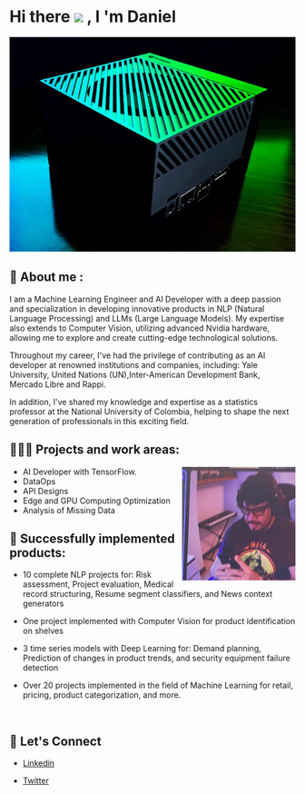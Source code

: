 # Hi there <img src="https://media.giphy.com/media/hvRJCLFzcasrR4ia7z/giphy.gif" width="25"> </samp>, I 'm Daniel

![](jetson.jpeg)


## 👤  About me :


I am a Machine Learning Engineer and AI Developer with a deep passion and specialization in developing innovative products in NLP (Natural Language Processing) and LLMs (Large Language Models). My expertise also extends to Computer Vision, utilizing advanced Nvidia hardware, allowing me to explore and create cutting-edge technological solutions.

Throughout my career, I've had the privilege of contributing as an AI developer at renowned institutions and companies, including: Yale University, United Nations (UN),Inter-American Development Bank, Mercado Libre and Rappi. 

In addition, I've shared my knowledge and expertise as a statistics professor at the National University of Colombia, helping to shape the next generation of professionals in this exciting field.


## 👨🏻‍💻 Projects and work areas:

  <p>
      <img align="right" width="200" src="https://github.com/carlosjimenez88M/carlosjimenez88M/blob/master/images/daniel.jpeg?raw=true" alt="Daniel" />


* AI Developer with TensorFlow.
* DataOps
* API Designs 
* Edge and GPU Computing Optimization
* Analysis of Missing Data


## 🤖 Successfully implemented products:

* 10 complete NLP projects for: Risk assessment, Project evaluation, Medical record structuring, Resume segment classifiers, and News context generators

* One project implemented with Computer Vision for product identification on shelves

* 3 time series models with Deep Learning for: Demand planning, Prediction of changes in product trends, and security equipment failure detection

* Over 20 projects implemented in the field of Machine Learning for retail, pricing, product categorization, and more.







<!--END_SECTION:waka-->




<br />

## 📱 Let's Connect

* [Linkedin](https://www.linkedin.com/in/djimenezm/)

* [Twitter](https://twitter.com/DanielJimenezM9)
